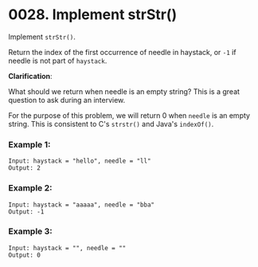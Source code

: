 # 0028. Implement strStr()
Implement `strStr()`.

Return the index of the first occurrence of needle in haystack, or `-1` if needle is not part of `haystack`.

**Clarification**:

What should we return when needle is an empty string? This is a great question to ask during an interview.

For the purpose of this problem, we will return 0 when `needle` is an empty string. This is consistent to C's `strstr()` and Java's `indexOf()`.

### Example 1:
```
Input: haystack = "hello", needle = "ll"
Output: 2
```

### Example 2:
```
Input: haystack = "aaaaa", needle = "bba"
Output: -1
```

### Example 3:
```
Input: haystack = "", needle = ""
Output: 0
```